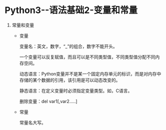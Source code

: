 # Python3--语法基础2-变量和常量

1. 常量和变量

   + 变量

     变量名：英文，数字，“_”的组合，数字不能开头。

     一个变量可以反复赋值，而且可以是不同类型值，不同类型值分配不同内存空间。

     动态语言：Python变量并不是某一个固定内存单元的标识，而是对内存中存储的某个数据的引用，该引用是可以动态改变的。

     静态语言：在定义变量时必须指定变量类型。如，C语言。

     删除变量：del var1[,var2.....]

   + 常量

     常量名大写。

   
